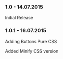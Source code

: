 ### 1.0 - 14.07.2015
Initial Release

### 1.0.1 - 16.07.2015
Adding Buttons Pure CSS

Added Minify CSS version
